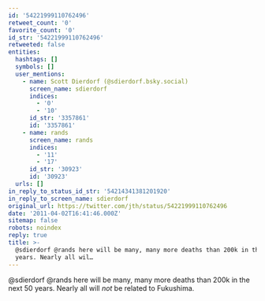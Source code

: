 ```yaml
---
id: '54221999110762496'
retweet_count: '0'
favorite_count: '0'
id_str: '54221999110762496'
retweeted: false
entities:
  hashtags: []
  symbols: []
  user_mentions:
    - name: Scott Dierdorf (@sdierdorf.bsky.social)
      screen_name: sdierdorf
      indices:
        - '0'
        - '10'
      id_str: '3357861'
      id: '3357861'
    - name: rands
      screen_name: rands
      indices:
        - '11'
        - '17'
      id_str: '30923'
      id: '30923'
  urls: []
in_reply_to_status_id_str: '54214341381201920'
in_reply_to_screen_name: sdierdorf
original_url: https://twitter.com/jth/status/54221999110762496
date: '2011-04-02T16:41:46.000Z'
sitemap: false
robots: noindex
reply: true
title: >-
  @sdierdorf @rands here will be many, many more deaths than 200k in the next 50
  years. Nearly all wil…
---
```


@sdierdorf @rands here will be many, many more deaths than 200k in the next 50 years. Nearly all will *not* be related to Fukushima.